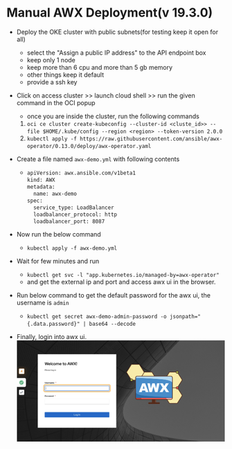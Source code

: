 # Manual AWX Deployment(v 19.3.0)

- Deploy the OKE cluster with public subnets(for testing keep it open for all)
  - select the "Assign a public IP address" to the API endpoint box
  - keep only 1 node
  - keep more than 6 cpu and more than 5 gb memory
  - other things keep it default
  - provide a ssh key
- Click on access cluster >> launch cloud shell >> run the given command in the OCI popup
  - once you are inside the cluster, run the following commands
  1) ```oci ce cluster create-kubeconfig --cluster-id <cluste_id>> --file $HOME/.kube/config --region <region> --token-version 2.0.0 ```
  2) ```kubectl apply -f https://raw.githubusercontent.com/ansible/awx-operator/0.13.0/deploy/awx-operator.yaml```

- Create a file named `awx-demo.yml` with following contents
  - ```
    apiVersion: awx.ansible.com/v1beta1
    kind: AWX
    metadata:
      name: awx-demo
    spec:
      service_type: LoadBalancer
      loadbalancer_protocol: http
      loadbalancer_port: 8087
- Now run the below command
  - ```kubectl apply -f awx-demo.yml```
- Wait for few minutes and run
  - ```kubectl get svc -l "app.kubernetes.io/managed-by=awx-operator"```
  - and get the external ip and port and access awx ui in the browser.
- Run below command to get the default password for the awx ui, the username is `admin`
  - ```kubectl get secret awx-demo-admin-password -o jsonpath="{.data.password}" | base64 --decode```
- Finally, login into awx ui.
![](images/awx/AWX_RMS_awx_login_page_4.png)

